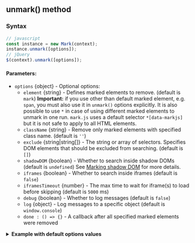 
## unmark() method
### Syntax
``` js
// javascript
const instance = new Mark(context);
instance.unmark([options]);
// jQuery
$(context).unmark([options]);
```
#### Parameters:
* `options` {object} - Optional options:
  * `element` {string} - Defines marked elements to remove. (default is `mark`)
    **Important:** if you use other than default marked element, e.g. `span`, you must also use it in `unmark()` options explicitly. It is also possible to use `*` in case of using different marked elements to unmark in one run. `mark.js` uses a default selector `*[data-markjs]` but it is not safe to apply to all HTML elements.
  * `className` {string} - Remove only marked elements with specified class name. (default is `''`)
  * `exclude` {string|string[]} - The string or array of selectors. Specifies DOM elements that should be excluded from searching. (default is `[]`)
  * `shadowDOM` {boolean} - Whether to search inside shadow DOMs (default is `undefined`)
    See [Marking shadow DOM](shadow-dom.md) for more details.
  * `iframes` {boolean} - Whether to search inside iframes (default is `false`)
  * `iframesTimeout` {number} - The max time to wait for iframe(s) to load before skipping (default is `5000` ms)
  * `debug` {boolean} - Whether to log messages (default is `false`)
  * `log` {object} - Log messages to a specific object (default is `window.console`)
  * `done : () => {}` - A callback after all specified marked elements were removed
  
<details id="internal-code">
<summary><b>Example with default options values</b></summary>

<pre><code class="language-js">const options = {
    element : 'mark',
    className : '',
    shadowDOM : false,
    iframes : false,
    iframesTimeout : 5000,
    done : () => {},
    debug : false,
    log : window.console
};
</code></pre>

JavaScript:

<pre><code class='lang-javascript'>
var instance = new Mark(document.querySelector('selector'));
instance. unmark(options);
</code></pre>

jQuery:

<pre><code class='lang-javascript'>$('selector').unmark(options);</code></pre>
</details>
